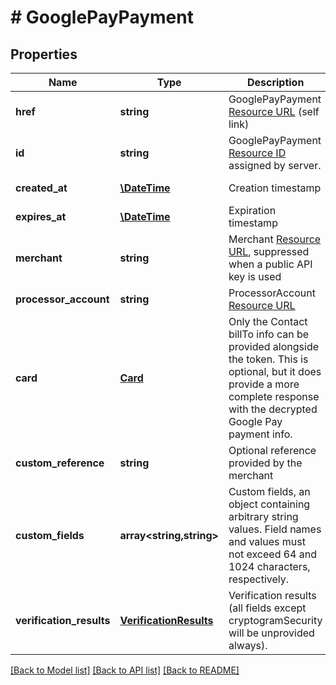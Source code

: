 # # GooglePayPayment

## Properties

Name | Type | Description | Notes
------------ | ------------- | ------------- | -------------
**href** | **string** | GooglePayPayment [Resource URL](#section/Overview/Values) (self link) | [optional] [readonly]
**id** | **string** | GooglePayPayment [Resource ID](#section/Overview/Values) assigned by server. | [optional] [readonly]
**created_at** | [**\DateTime**](\DateTime.md) | Creation timestamp | [optional] [readonly]
**expires_at** | [**\DateTime**](\DateTime.md) | Expiration timestamp | [optional]
**merchant** | **string** | Merchant [Resource URL](#section/Overview/Values), suppressed when a public API key is used | [optional] [readonly]
**processor_account** | **string** | ProcessorAccount [Resource URL](#section/Overview/Values) | [optional] [readonly]
**card** | [**Card**](Card.md) | Only the Contact billTo info can be provided alongside the token. This is optional, but it does provide a more complete response with the decrypted Google Pay payment info. | [optional]
**custom_reference** | **string** | Optional reference provided by the merchant | [optional]
**custom_fields** | **array<string,string>** | Custom fields, an object containing arbitrary string values.  Field names and values must not exceed 64 and 1024 characters, respectively. | [optional]
**verification_results** | [**VerificationResults**](VerificationResults.md) | Verification results (all fields except cryptogramSecurity will be unprovided always). | [optional] [readonly]

[[Back to Model list]](../../README.md#models) [[Back to API list]](../../README.md#endpoints) [[Back to README]](../../README.md)
